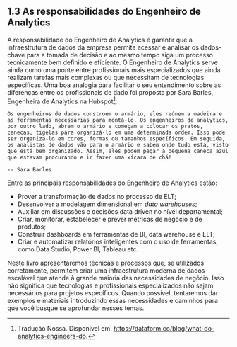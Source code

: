 ## 1.3 As responsabilidades do Engenheiro de Analytics

A responsabilidade do Engenheiro de Analytics é garantir que a infraestrutura de dados da empresa permita acessar e analisar os dados-chave para a tomada de decisão e ao mesmo tempo siga um processo tecnicamente bem definido e eficiente. O Engenheiro de Analytics serve ainda como uma ponte entre profissionais mais especializados que ainda realizam tarefas mais complexas ou que necessitam de tecnologias específicas.
Uma boa analogia para facilitar o seu entendimento sobre as diferenças entre os profissionais de dado foi proposta por Sara Barles, Engenheira de Analytics na Hubspot[^label]:

```{epigraph}
Os engenheiros de dados constroem o armário, eles reúnem a madeira e as ferramentas necessárias para montá-lo. Os engenheiros de analytics, por outro lado, abrem o armário e começam a colocar os pratos, canecas, tigelas para organizá-lo em uma determinada ordem. Isso pode ser organizá-lo em cores, formas ou tamanhos específicos. Em seguida, os analistas de dados vão para o armário e sabem onde tudo está, visto que está bem organizado. Assim, eles podem pegar a pequena caneca azul que estavam procurando e ir fazer uma xícara de chá!

-- Sara Barles
```

Entre as principais responsabilidades do Engenheiro de Analytics estão:

* Prover a transformação de dados no processo de ELT;
* Desenvolver a modelagem dimensional em *data warehouses*;
* Auxiliar em discussões e decisões data driven no nível departamental;
* Criar, monitorar, estabelecer e prever métricas de negócio e de produtos;
* Construir dashboards em ferramentas de BI, data warehouse e ELT;
* Criar e automatizar relatórios inteligentes com o uso de ferramentas, como Data Studio, Power BI, Tableau etc.

Neste livro apresentaremos técnicas e processos que, se utilizados corretamente, permitem criar uma infraestrutura moderna de dados escalável que atende à grande maioria das necessidades de negócio.  Isso não significa que tecnologias e profissionais especializados não sejam necessários para projetos específicos. Quando possível, tentaremos dar exemplos e materiais introduzindo essas necessidades e caminhos para que você busque se aprofundar nesses temas.

[^label]: Tradução Nossa. Disponível em: https://dataform.co/blog/what-do-analytics-engineers-do.